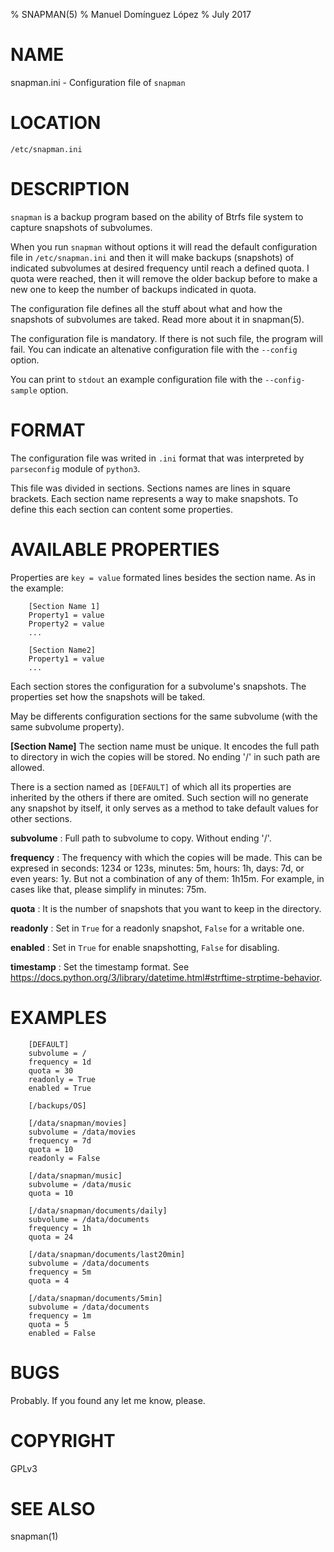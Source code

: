 % SNAPMAN(5)
% Manuel Domínguez López
% July 2017

# NAME

snapman.ini - Configuration file of `snapman`

# LOCATION

`/etc/snapman.ini`

# DESCRIPTION

`snapman` is a backup program based on the ability of Btrfs file system to
capture snapshots of subvolumes.

When you run `snapman` without options it will read the default
configuration file in `/etc/snapman.ini` and then it will make
backups (snapshots) of indicated subvolumes at desired frequency until
reach a defined quota. I quota were reached, then it will remove the older
backup before to make a new one to keep the number of backups indicated in
quota.

The configuration file defines all the stuff about what and how the
snapshots of subvolumes are taked. Read more about it in snapman(5).

The configuration file is mandatory. If there is not such file, the
program will fail. You can indicate an altenative configuration file
with the `--config` option.

You can print to `stdout` an example configuration file with the
`--config-sample` option.

# FORMAT

The configuration file was writed in `.ini` format that was interpreted by
`parseconfig` module of `python3`.

This file was divided in sections. Sections names are lines in square brackets.
Each section name represents a way to make snapshots. To define this each
section can content some properties.

# AVAILABLE PROPERTIES

Properties are `key = value` formated lines besides the section name. As in the
example:

        [Section Name 1]
        Property1 = value
        Property2 = value
        ...

        [Section Name2]
        Property1 = value
        ...

Each section stores the configuration for a subvolume's snapshots. The
properties set how the snapshots will be taked.

May be differents configuration sections for the same subvolume (with the same
subvolume property).

**[Section Name]**
The section name must be unique. It encodes the full path to directory in wich
the copies will be stored. No ending '/' in such path are allowed.

There is a section named as `[DEFAULT]` of which all its properties are
inherited by the others if there are omited. Such section will no generate any
snapshot by itself, it only serves as a method to take default values for other
sections.

**subvolume**
:   Full path to subvolume to copy. Without ending '/'.

**frequency**
:   The frequency with which the copies will be made. This can be expresed in
seconds: 1234 or 123s, minutes: 5m, hours: 1h, days: 7d, or even years: 1y. But
not a combination of any of them: 1h15m. For example, in cases like that, please
simplify in minutes: 75m.

**quota**
:   It is the number of snapshots that you want to keep in the directory.

**readonly**
:    Set in `True` for a readonly snapshot, `False` for a writable one.

**enabled**
:    Set in `True` for enable snapshotting, `False` for disabling.

**timestamp**
:    Set the timestamp format.
See <https://docs.python.org/3/library/datetime.html#strftime-strptime-behavior>.

# EXAMPLES

        [DEFAULT]
        subvolume = /
        frequency = 1d
        quota = 30
        readonly = True
        enabled = True

        [/backups/OS]
        
        [/data/snapman/movies]
        subvolume = /data/movies
        frequency = 7d
        quota = 10
        readonly = False

        [/data/snapman/music]
        subvolume = /data/music
        quota = 10

        [/data/snapman/documents/daily]
        subvolume = /data/documents
        frequency = 1h
        quota = 24

        [/data/snapman/documents/last20min]
        subvolume = /data/documents
        frequency = 5m
        quota = 4
       
        [/data/snapman/documents/5min]
        subvolume = /data/documents
        frequency = 1m
        quota = 5
        enabled = False
       


# BUGS

Probably. If you found any let me know, please.

# COPYRIGHT

GPLv3

# SEE ALSO

snapman(1)


